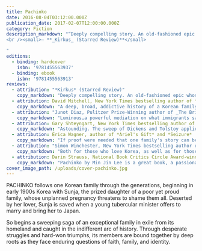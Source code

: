 ```yaml
---
title: Pachinko
date: 2016-08-04T03:12:00.000Z
publication_date: 2017-02-07T12:00:00.000Z
category: Fiction
description_markdown: "“Deeply compelling story. An old-fashioned epic whose simple, captivating storytelling delivers both wisdom and truth.”  
<br /><small>— **_Kirkus_ (Starred Review)**</small>

"
editions:
  - binding: hardcover
    isbn: '9781455563937'
  - binding: ebook
    isbn: '9781455563913'
reviews:
  - attribution: "*Kirkus* (Starred Review)"
    copy_markdown: "Deeply compelling story. An old-fashioned epic whose simple, captivating storytelling delivers both wisdom and truth."
  - attribution: David Mitchell, New York Times bestselling author of *The Bone Clocks*, *Cloud Atlas*, and *Black Swan Green*
    copy_markdown: "A deep, broad, addictive history of a Korean family in Japan enduring and prospering through the 20th century."
  - attribution: "Junot Diaz, Pulitzer Prize-Winning author of _The Brief Wondrous Life of Oscar Wao_ and _This is How You Lose Her_"
    copy_markdown: "Luminous…a powerful mediation on what immigrants sacrifice to achieve a home in the world. This story confirms Lee’s place among our finest novelists"
  - attribution: Gary Shteyngart, New York Times bestselling author of *Little Failure* and *Super Sad True Love Story*
    copy_markdown: "Astounding. The sweep of Dickens and Tolstoy applied to a 20th century Korean family in Japan. Min Jin Lee's *Pachinko* tackles all the stuff most good novels do—family, love, cabbage—but it also asks questions that have never been more timely. What does it mean to be part of a nation? And what can one do to escape its tight, painful, familiar bonds?"
  - attribution: Erica Wagner, author of *Ariel's Gift* and *Seizure*
    copy_markdown: "If proof were needed that one family's story can be the story of the whole world, then *Pachinko* offers that proof. Min Jin Lee's novel is gripping from start to finish, crossing cultures and generations with breathtaking power. *Pachinko* is a stunning achievement, full of heart, full of grace, full of truth."
  - attribution: "Simon Winchester, New York Times bestselling author of *The Professor and the Madman* and *Korea: A Walk through the Land of Miracles*"
    copy_markdown: "Both for those who love Korea, as well as for those who know no more than Hyundai, Samsung and kimchi, this extraordinary book will prove a revelation of joy and heartbreak. I could not stop turning the pages, and wished this most poignant of sagas would never end. Min Jin Lee displays a tenderness and wisdom ideally matched to an unforgettable tale that she relates just perfectly."
  - attribution: Darin Strauss, National Book Critics Circle Award-winning author of *Half a Life* and *Chang & Eng*
    copy_markdown: "Pachinko by Min Jin Lee is a great book, a passionate story, a novel of magisterial sweep. It’s also fiendishly readable—the real deal. An instant classic, a quick page-turner, and probably the best book of the year."
cover_image_path: /uploads/cover-pachinko.jpg
---
```


PACHINKO follows one Korean family through the generations, beginning in early 1900s Korea with Sunja, the prized daughter of a poor yet proud family, whose unplanned pregnancy threatens to shame them all. Deserted by her lover, Sunja is saved when a young tubercular minister offers to marry and bring her to Japan.

So begins a sweeping saga of an exceptional family in exile from its homeland and caught in the indifferent arc of history. Through desperate struggles and hard-won triumphs, its members are bound together by deep roots as they face enduring questions of faith, family, and identity.
